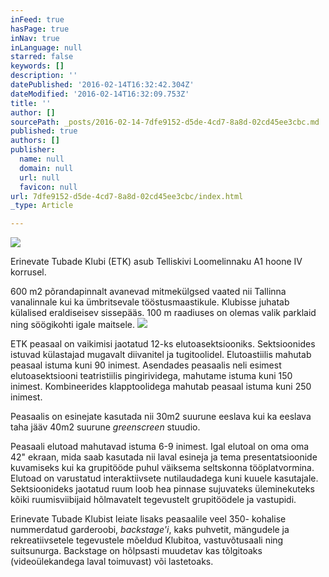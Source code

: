 ```yaml
---
inFeed: true
hasPage: true
inNav: true
inLanguage: null
starred: false
keywords: []
description: ''
datePublished: '2016-02-14T16:32:42.304Z'
dateModified: '2016-02-14T16:32:09.753Z'
title: ''
author: []
sourcePath: _posts/2016-02-14-7dfe9152-d5de-4cd7-8a8d-02cd45ee3cbc.md
published: true
authors: []
publisher:
  name: null
  domain: null
  url: null
  favicon: null
url: 7dfe9152-d5de-4cd7-8a8d-02cd45ee3cbc/index.html
_type: Article

---
```

![](https://the-grid-user-content.s3-us-west-2.amazonaws.com/3a8f271a-519a-47d7-a533-4f26c1f3b4ac.jpg)

Erinevate Tubade Klubi (ETK) asub Telliskivi Loomelinnaku A1 hoone IV korrusel.

600 m2 põrandapinnalt avanevad mitmekülgsed vaated nii Tallinna vanalinnale kui ka ümbritsevale tööstusmaastikule.
Klubisse juhatab külalised eraldiseisev sissepääs. 100 m raadiuses on olemas valik parklaid ning söögikohti igale maitsele.
![](https://the-grid-user-content.s3-us-west-2.amazonaws.com/fa70aadb-0b70-40f9-8394-e6fe5fda42d5.jpg)

ETK peasaal on vaikimisi jaotatud 12-ks elutoasektsiooniks. Sektsioonides istuvad külastajad mugavalt diivanitel ja
tugitoolidel. Elutoastiilis mahutab peasaal istuma kuni 90 inimest. Asendades peasaalis neli esimest elutoasektsiooni
teatristiilis pingirividega, mahutame istuma kuni 150 inimest. Kombineerides klapptoolidega mahutab peasaal istuma
kuni 250 inimest.

Peasaalis on esinejate kasutada nii 30m2 suurune eeslava kui ka eeslava taha jääv 40m2 suurune _greenscreen_ stuudio.  

Peasaali elutoad mahutavad istuma 6-9 inimest. Igal elutoal on oma oma 42" ekraan, mida saab kasutada nii laval esineja
ja tema presentatsioonide kuvamiseks kui ka grupitööde puhul väiksema seltskonna tööplatvormina. Elutoad on varustatud
interaktiivsete nutilaudadega kuni kuuele kasutajale. Sektsioonideks jaotatud ruum loob hea pinnase sujuvateks üleminekuteks kõiki ruumisviibijaid hõlmavatelt tegevustelt grupitöödele ja vastupidi. 

Erinevate Tubade Klubist leiate lisaks peasaalile veel 350- kohalise nummerdatud garderoobi, _backstage'i_, kaks puhvetit,
mängudele ja rekreatiivsetele tegevustele mõeldud Klubitoa, vastuvõtusaali ning suitsunurga. Backstage on hõlpsasti
muudetav kas tõlgitoaks (videoülekandega laval toimuvast) või lastetoaks.